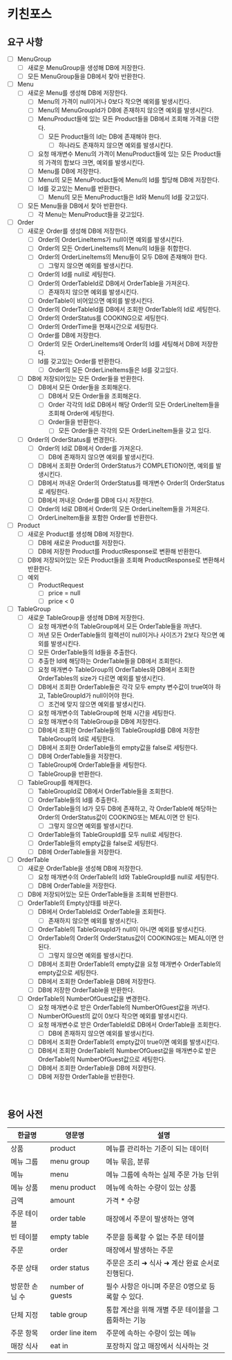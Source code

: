 # 키친포스

## 요구 사항

- [ ] MenuGroup
  - [ ] 새로운 MenuGroup을 생성해 DB에 저장한다.
  - [ ] 모든 MenuGroup들을 DB에서 찾아 반환한다.

- [ ] Menu
  - [ ] 새로운 Menu를 생성해 DB에 저장한다.
    - [ ] Menu의 가격이 null이거나 0보다 작으면 예외를 발생시킨다.
    - [ ] Menu의 MenuGroupId가 DB에 존재하지 않으면 예외를 발생시킨다.
    - [ ] MenuProduct들에 있는 모든 Product들을 DB에서 조회해 가격을 더한다.
      - [ ] 모든 Product들의 Id는 DB에 존재해야 한다.
        - [ ] 하나라도 존재하지 않으면 예외를 발생시킨다.
    - [ ] 요청 매개변수 Menu의 가격이 MenuProduct들에 있는 모든 Product들의 가격의 합보다 크면, 예외를 발생시킨다.
    - [ ] Menu를 DB에 저장한다.
    - [ ] Menu의 모든 MenuProduct들에 Menu의 Id를 할당해 DB에 저장한다.
    - [ ] Id를 갖고있는 Menu를 반환한다.
      - [ ] Menu의 모든 MenuProduct들은 Id와 Menu의 Id를 갖고있다.
  - [ ] 모든 Menu들을 DB에서 찾아 반환한다.
    - [ ] 각 Menu는 MenuProduct들을 갖고있다.

- [ ] Order
  - [ ] 새로운 Order를 생성해 DB에 저장한다.
    - [ ] Order의 OrderLineItems가 null이면 예외를 발생시킨다.
    - [ ] Order의 모든 OrderLineItems의 Menu의 Id들을 취합한다.
    - [ ] Order의 OrderLineItems의 Menu들이 모두 DB에 존재해야 한다.
      - [ ] 그렇지 않으면 예외를 발생시킨다.
    - [ ] Order의 Id를 null로 세팅한다.
    - [ ] Order의 OrderTableId로 DB에서 OrderTable을 가져온다.
      - [ ] 존재하지 않으면 예외를 발생시킨다.
    - [ ] OrderTable이 비어있으면 예외를 발생시킨다.
    - [ ] Order의 OrderTableId를 DB에서 조회한 OrderTable의 Id로 세팅한다.
    - [ ] Order의 OrderStatus를 COOKING으로 세팅한다.
    - [ ] Order의 OrderTime을 현재시간으로 세팅한다.
    - [ ] Order를 DB에 저장한다.
    - [ ] Order의 모든 OrderLineItems에 Order의 Id를 세팅해서 DB에 저장한다.
    - [ ] Id를 갖고있는 Order를 반환한다.
      - [ ] Order의 모든 OrderLineItems들은 Id를 갖고있다.
  - [ ] DB에 저장되어있는 모든 Order들을 반환한다.
    - [ ] DB에서 모든 Order들을 조회해온다.
      - [ ] DB에서 모든 Order들을 조회해온다.
      - [ ] Order 각각의 Id로 DB에서 해당 Order의 모든 OrderLineItem들을 조회해 Order에 세팅한다.
      - [ ] Order들을 반환한다.
        - [ ] 모든 Order들은 각각의 모든 OrderLineItem들을 갖고 있다.
  - [ ] Order의 OrderStatus를 변경한다.
    - [ ] Order의 Id로 DB에서 Order를 가져온다.
      - [ ] DB에 존재하지 않으면 예외를 발생시킨다.
    - [ ] DB에서 조회한 Order의 OrderStatus가 COMPLETION이면, 예외를 발생시킨다.
    - [ ] DB에서 꺼내온 Order의 OrderStatus를 매개변수 Order의 OrderStatus로 세팅한다.
    - [ ] DB에서 꺼내온 Order를 DB에 다시 저장한다.
    - [ ] Order의 Id로 DB에서 Order의 모든 OrderLineItem들을 가져온다.
    - [ ] OrderLineItem들을 포함한 Order를 반환한다.

- [ ] Product
  - [ ] 새로운 Product를 생성해 DB에 저장한다.
    - [ ] DB에 새로운 Product를 저장한다.
    - [ ] DB에 저장한 Product를 ProductResponse로 변환해 반환한다.
  - [ ] DB에 저장되어있는 모든 Product들을 조회해 ProductResponse로 변환해서 반환한다.
  - [ ] 예외
    - [ ] ProductRequest
      - [ ] price = null
      - [ ] price < 0

- [ ] TableGroup
  - [ ] 새로운 TableGroup을 생성해 DB에 저장한다.
    - [ ] 요청 매개변수의 TableGroup에서 모든 OrderTable들을 꺼낸다.
    - [ ] 꺼낸 모든 OrderTable들의 컬렉션이 null이거나 사이즈가 2보다 작으면 예외를 발생시킨다.
    - [ ] 모든 OrderTable들의 Id들을 추출한다.
    - [ ] 추출한 Id에 해당하는 OrderTable들을 DB에서 조회한다.
    - [ ] 요청 매개변수 TableGroup의 OrderTables와 DB에서 조회한 OrderTables의 size가 다르면 예외를 발생시킨다.
    - [ ] DB에서 조회한 OrderTable들은 각각 모두 empty 변수값이 true여야 하고, TableGroupId가 null이어야 한다.
      - [ ] 조건에 맞지 않으면 예외를 발생시킨다.
    - [ ] 요청 매개변수의 TableGroup에 현재 시간을 세팅한다.
    - [ ] 요청 매개변수의 TableGroup을 DB에 저장한다.
    - [ ] DB에서 조회한 OrderTable들의 TableGroupId를 DB에 저장한 TableGroup의 Id로 세팅한다.
    - [ ] DB에서 조회한 OrderTable들의 empty값을 false로 세팅한다.
    - [ ] DB에 OrderTable들을 저장한다.
    - [ ] TableGroup에 OrderTable들을 세팅한다.
    - [ ] TableGroup을 반환한다.
  - [ ] TableGroup를 해제한다.
    - [ ] TableGroupId로 DB에서 OrderTable들을 조회한다.
    - [ ] OrderTable들의 Id를 추출한다.
    - [ ] OrderTable들의 Id가 모두 DB에 존재하고, 각 OrderTable에 해당하는 Order의 OrderStatus값이 COOKING또는 MEAL이면 안 된다.
      - [ ] 그렇지 않으면 예외를 발생시킨다.
    - [ ] OrderTable들의 TableGroupId를 모두 null로 세팅한다.
    - [ ] OrderTable들의 empty값을 false로 세팅한다.
    - [ ] DB에 OrderTable들을 저장한다.

- [ ] OrderTable
  - [ ] 새로운 OrderTable을 생성해 DB에 저장한다.
    - [ ] 요청 매개변수의 OrderTable의 Id와 TableGroupId를 null로 세팅한다.
    - [ ] DB에 OrderTable을 저장한다.
  - [ ] DB에 저장되어있는 모든 OrderTable들을 조회해 반환한다.
  - [ ] OrderTable의 Empty상태를 바꾼다.
    - [ ] DB에서 OrderTableId로 OrderTable을 조회한다.
      - [ ] 존재하지 않으면 예외를 발생시킨다.
    - [ ] OrderTable의 TableGroupId가 null이 아니면 예외를 발생시킨다.
    - [ ] OrderTable의 Order의 OrderStatus값이 COOKING또는 MEAL이면 안 된다.
      - [ ] 그렇지 않으면 예외를 발생시킨다.
    - [ ] DB에서 조회한 OrderTable의 empty값을 요청 매개변수 OrderTable의 empty값으로 세팅한다.
    - [ ] DB에서 조회한 OrderTable을 DB에 저장한다.
    - [ ] DB에 저장한 OrderTable을 반환한다.
  - [ ] OrderTable의 NumberOfGuest값을 변경한다.
    - [ ] 요청 매개변수로 받은 OrderTable의 NumberOfGuest값을 꺼낸다.
    - [ ] NumberOfGuest의 값이 0보다 작으면 예외를 발생시킨다.
    - [ ] 요청 매개변수로 받은 OrderTableId로 DB에서 OrderTable을 조회한다.
      - [ ] DB에 존재하지 않으면 예외를 발생시킨다.
    - [ ] DB에서 조회한 OrderTable의 empty값이 true이면 예외를 발생시킨다.
    - [ ] DB에서 조회한 OrderTable의 NumberOfGuest값을 매개변수로 받은 OrderTable의 NumberOfGuest값으로 세팅한다.
    - [ ] DB에서 조회한 OrderTable을 DB에 저장한다.
    - [ ] DB에 저장한 OrderTable을 반환한다.

<br/>

## 용어 사전

| 한글명 | 영문명 | 설명 |
| --- | --- | --- |
| 상품 | product | 메뉴를 관리하는 기준이 되는 데이터 |
| 메뉴 그룹 | menu group | 메뉴 묶음, 분류 |
| 메뉴 | menu | 메뉴 그룹에 속하는 실제 주문 가능 단위 |
| 메뉴 상품 | menu product | 메뉴에 속하는 수량이 있는 상품 |
| 금액 | amount | 가격 * 수량 |
| 주문 테이블 | order table | 매장에서 주문이 발생하는 영역 |
| 빈 테이블 | empty table | 주문을 등록할 수 없는 주문 테이블 |
| 주문 | order | 매장에서 발생하는 주문 |
| 주문 상태 | order status | 주문은 조리 ➜ 식사 ➜ 계산 완료 순서로 진행된다. |
| 방문한 손님 수 | number of guests | 필수 사항은 아니며 주문은 0명으로 등록할 수 있다. |
| 단체 지정 | table group | 통합 계산을 위해 개별 주문 테이블을 그룹화하는 기능 |
| 주문 항목 | order line item | 주문에 속하는 수량이 있는 메뉴 |
| 매장 식사 | eat in | 포장하지 않고 매장에서 식사하는 것 |
